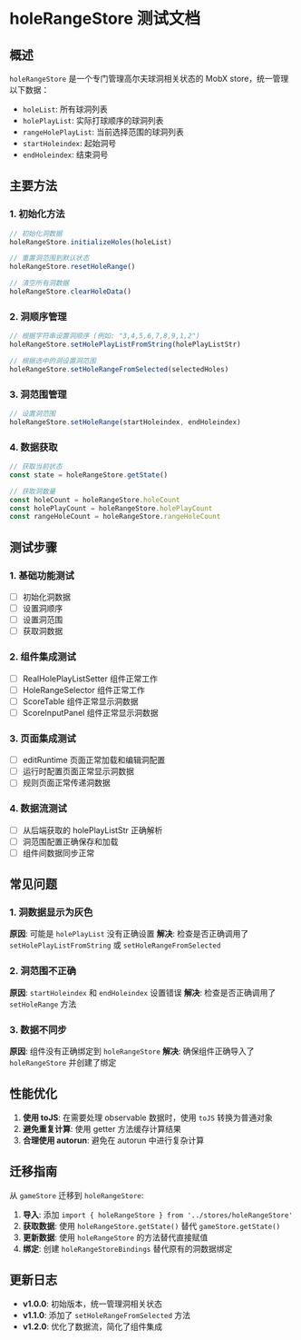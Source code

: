 # holeRangeStore 测试文档

## 概述

`holeRangeStore` 是一个专门管理高尔夫球洞相关状态的 MobX store，统一管理以下数据：
- `holeList`: 所有球洞列表
- `holePlayList`: 实际打球顺序的球洞列表
- `rangeHolePlayList`: 当前选择范围的球洞列表
- `startHoleindex`: 起始洞号
- `endHoleindex`: 结束洞号

## 主要方法

### 1. 初始化方法
```javascript
// 初始化洞数据
holeRangeStore.initializeHoles(holeList)

// 重置洞范围到默认状态
holeRangeStore.resetHoleRange()

// 清空所有洞数据
holeRangeStore.clearHoleData()
```

### 2. 洞顺序管理
```javascript
// 根据字符串设置洞顺序 (例如: "3,4,5,6,7,8,9,1,2")
holeRangeStore.setHolePlayListFromString(holePlayListStr)

// 根据选中的洞设置洞范围
holeRangeStore.setHoleRangeFromSelected(selectedHoles)
```

### 3. 洞范围管理
```javascript
// 设置洞范围
holeRangeStore.setHoleRange(startHoleindex, endHoleindex)
```

### 4. 数据获取
```javascript
// 获取当前状态
const state = holeRangeStore.getState()

// 获取洞数量
const holeCount = holeRangeStore.holeCount
const holePlayCount = holeRangeStore.holePlayCount
const rangeHoleCount = holeRangeStore.rangeHoleCount
```

## 测试步骤

### 1. 基础功能测试
- [ ] 初始化洞数据
- [ ] 设置洞顺序
- [ ] 设置洞范围
- [ ] 获取洞数据

### 2. 组件集成测试
- [ ] RealHolePlayListSetter 组件正常工作
- [ ] HoleRangeSelector 组件正常工作
- [ ] ScoreTable 组件正常显示洞数据
- [ ] ScoreInputPanel 组件正常显示洞数据

### 3. 页面集成测试
- [ ] editRuntime 页面正常加载和编辑洞配置
- [ ] 运行时配置页面正常显示洞数据
- [ ] 规则页面正常传递洞数据

### 4. 数据流测试
- [ ] 从后端获取的 holePlayListStr 正确解析
- [ ] 洞范围配置正确保存和加载
- [ ] 组件间数据同步正常

## 常见问题

### 1. 洞数据显示为灰色
**原因**: 可能是 `holePlayList` 没有正确设置
**解决**: 检查是否正确调用了 `setHolePlayListFromString` 或 `setHoleRangeFromSelected`

### 2. 洞范围不正确
**原因**: `startHoleindex` 和 `endHoleindex` 设置错误
**解决**: 检查是否正确调用了 `setHoleRange` 方法

### 3. 数据不同步
**原因**: 组件没有正确绑定到 `holeRangeStore`
**解决**: 确保组件正确导入了 `holeRangeStore` 并创建了绑定

## 性能优化

1. **使用 toJS**: 在需要处理 observable 数据时，使用 `toJS` 转换为普通对象
2. **避免重复计算**: 使用 getter 方法缓存计算结果
3. **合理使用 autorun**: 避免在 autorun 中进行复杂计算

## 迁移指南

从 `gameStore` 迁移到 `holeRangeStore`:

1. **导入**: 添加 `import { holeRangeStore } from '../stores/holeRangeStore'`
2. **获取数据**: 使用 `holeRangeStore.getState()` 替代 `gameStore.getState()`
3. **更新数据**: 使用 `holeRangeStore` 的方法替代直接赋值
4. **绑定**: 创建 `holeRangeStoreBindings` 替代原有的洞数据绑定

## 更新日志

- **v1.0.0**: 初始版本，统一管理洞相关状态
- **v1.1.0**: 添加了 `setHoleRangeFromSelected` 方法
- **v1.2.0**: 优化了数据流，简化了组件集成 